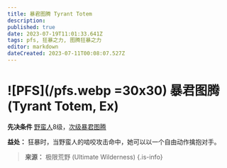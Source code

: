 ```yaml
---
title: 暴君图腾 Tyrant Totem
description: 
published: true
date: 2023-07-19T11:01:33.641Z
tags: pfs, 狂暴之力, 图腾狂暴之力
editor: markdown
dateCreated: 2023-07-11T00:08:07.527Z
---
```


# ![PFS](/pfs.webp =30x30) 暴君图腾 (Tyrant Totem, Ex)

**先决条件** [野蛮人](/野蛮人)8级，[次级暴君图腾](/狂暴之力/次级暴君图腾)

**益处：** 狂暴时，当野蛮人的啮咬攻击命中，她可以以一个自由动作擒抱对手。

> **来源：** 极限荒野 (Ultimate Wilderness)
{.is-info}
